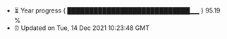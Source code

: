 - ⏳ Year progress { ████████████████████████████▁▁ } 95.19 %
- ⏰ Updated on Tue, 14 Dec 2021 10:23:48 GMT

